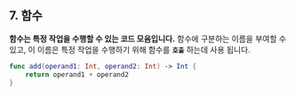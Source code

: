 ## 7. 함수

**함수는 특정 작업을 수행할 수 있는 코드 모음입니다.** 함수에 구분하는 이름을 부여할 수 있고, 이 이름은 특정 작업을 수행하기 위해 함수를 **`호출`** 하는데 사용 됩니다.

```swift
func add(operand1: Int, operand2: Int) -> Int {
	return operand1 + operand2
}
```
